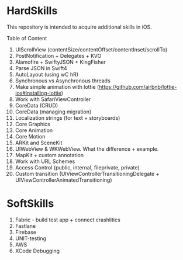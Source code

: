 # HardSkills
This repository is intended to acquire additional skills in iOS.

Table of Content
1. UIScrollView (contentSize/contentOffset/contentInset/scrollTo)
2. PostNotification + Delegates + KVO
3. Alamofire + SwiftyJSON + KingFisher
4. Parse JSON in Swift4
5. AutoLayout (using wC hR)
6. Synchronous vs Asynchronous threads
7. Make simple animation with lottie (https://github.com/airbnb/lottie-ios#installing-lottie)
8. Work with SafariViewController
9. CoreData (CRUD)
10. CoreData (managing migration)
11. Localization strings (for text + storyboards)
12. Core Graphics
13. Core Animation
14. Core Motion
15. ARKit and SceneKit
16. UIWebView & WKWebView. What the difference + example.
17. MapKit + custom annotation
18. Work with URL Schemes
19. Access Control (public, internal, fileprivate, private)
20. Custom transition (UIViewControllerTransitioningDelegate + UIViewControllerAnimatedTransitioning)

# SoftSkills
1. Fabric - build test app + connect crashlitics
2. Fastlane
3. Firebase
4. UNIT-testing
5. AWS
6. XCode Debugging

